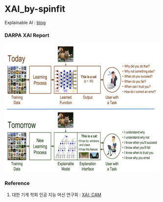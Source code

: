 # XAI_by-spinfit
Explainable AI : [blog](https://medium.com/daria-blog/%EC%84%A4%EB%AA%85%EA%B0%80%EB%8A%A5%ED%95%9C-%EC%9D%B8%EA%B3%B5%EC%A7%80%EB%8A%A5-explanable-ai-xai-%EC%9D%B4%EB%9E%80-4e51d9e7bb59)    

### DARPA XAI Report  
<img src="https://github.com/min0355/XAI_by-spinfit/blob/main/picture/DARPA_XAI.png" width="700" height="422"/>    

### Reference  
1. 대한 기계 학회 인공 지능 머신 연구회 : [XAI: CAM](https://drive.google.com/file/d/17QNo7pQ1K0gGYwGDNHSU2mregbHsRdtC/view)  
